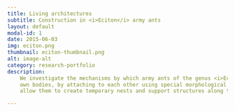 ```yaml
---
title: Living architectures
subtitle: Construction in <i>Eciton</i> army ants
layout: default
modal-id: 1
date: 2015-06-03
img: eciton.png
thumbnail: eciton-thumbnail.png
alt: image-alt
category: research-portfolio
description:
    We investigate the mechanisms by which army ants of the genus <i>Eciton</i> form dynamical structures out of their 
    own bodies, by attaching to each other using special morphological adaptations. These collective "living" constructions
    allow them to create temporary nests and support structures along their densely populated foraging and migratory trails. 

---
```

